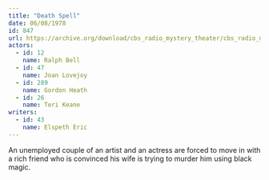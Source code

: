 ```yaml
---
title: "Death Spell"
date: 06/08/1978
id: 847
url: https://archive.org/download/cbs_radio_mystery_theater/cbs_radio_mystery_theater-0801-0850.zip/cbs_radio_mystery_theater-0801-0850%2Fcbsrmt_0847_death_spell.mp3
actors:  
  - id: 12
    name: Ralph Bell  
  - id: 47
    name: Joan Lovejoy  
  - id: 289
    name: Gordon Heath  
  - id: 26
    name: Teri Keane
writers:  
  - id: 43
    name: Elspeth Eric
---
```

An unemployed couple of an artist and an actress are forced to move in with a rich friend who is convinced his wife is trying to murder him using black magic.